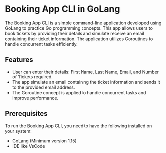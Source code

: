 # Booking App CLI in GoLang
The Booking App CLI is a simple command-line application developed using GoLang to practice Go programming concepts. This app allows users to book tickets by providing their details and simulate receive an email containing their ticket information. The application utilizes Goroutines to handle concurrent tasks efficiently.

## Features
* User can enter their details: First Name, Last Name, Email, and Number of Tickets required.
* The app simulate an email containing the ticket information and sends it to the provided email address.
* The Goroutine concept is applied to handle concurrent tasks and improve performance.
## Prerequisites
To run the Booking App CLI, you need to have the following installed on your system:

* GoLang (Minimum version 1.15)
* IDE like VsCode
